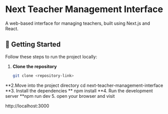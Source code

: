 # Next Teacher Management Interface

A web-based interface for managing teachers, built using Next.js and React.

## 🚀 Getting Started

Follow these steps to run the project locally:

1. **Clone the repository**

   ```bash
   git clone <repository-link>
**2.Move into the project directory
cd next-teacher-management-interface
**3. Install the dependencies
**
npm install
**4. Run the development server
**npm run dev
5. open your browser and visit

http://localhost:3000
